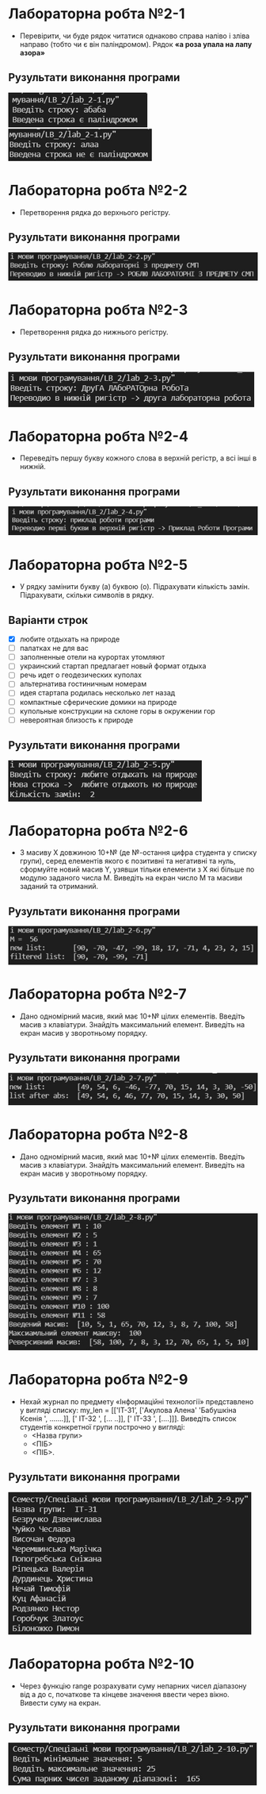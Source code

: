 # Лабораторна робта №2-1
- Перевірити, чи буде рядок читатися однаково справа наліво і зліва направо (тобто чи є він паліндромом). Рядок **«а роза упала на лапу азора»**

## Рузультати виконання програми
![2-1 result](https://github.com/whiteman1989/Python_lab_work_2/blob/master/images/work_res_2-1.jpg?raw=true)
![2-1 result](https://github.com/whiteman1989/Python_lab_work_2/blob/master/images/work_res_2-1_2.jpg?raw=true)

# Лабораторна робта №2-2
- Перетворення рядка до верхнього регістру.

## Рузультати виконання програми
![2-2 result](https://github.com/whiteman1989/Python_lab_work_2/blob/master/images/work_res_2-2.jpg?raw=true)

# Лабораторна робта №2-3
- Перетворення рядка до нижнього регістру.

## Рузультати виконання програми
![2-3 result](https://github.com/whiteman1989/Python_lab_work_2/blob/master/images/work_res_2-3.jpg?raw=true)

# Лабораторна робта №2-4
- Переведіть першу букву кожного слова  в верхній регістр, а всі інші в нижній.

## Рузультати виконання програми
![2-4 result](https://github.com/whiteman1989/Python_lab_work_2/blob/master/images/work_res_2-4.jpg?raw=true)

# Лабораторна робта №2-5
- У рядку  замінити букву (а) буквою (о). Підрахувати кількість замін. Підрахувати, скільки символів в рядку.

## Варіанти строк
- [x] любите отдыхать на природе
- [ ] палатках не для вас
- [ ] заполненные отели на курортах утомляют
- [ ] украинский стартап предлагает новый формат отдыха
- [ ] речь идет о геодезических куполах
- [ ] альтернатива гостиничным номерам
- [ ] идея стартапа родилась несколько лет назад
- [ ] компактные сферические домики на природе
- [ ] купольные конструкции на склоне горы в окружении гор
- [ ] невероятная близость к природе

## Рузультати виконання програми
![2-5 result](https://github.com/whiteman1989/Python_lab_work_2/blob/master/images/work_res_2-5.jpg?raw=true)

# Лабораторна робта №2-6
- З масиву Х довжиною 10+№  (де №-остання цифра студента у списку групи), серед елементів якого є позитивні та негативні та нуль, сформуйте новий масив Y, узявши тільки елементи з Х які більше по модулю заданого числа М. Виведіть на екран число М та масиви заданий та отриманий.

## Рузультати виконання програми
![2-6 result](https://github.com/whiteman1989/Python_lab_work_2/blob/master/images/work_res_2-6.jpg?raw=true)

# Лабораторна робта №2-7
- Дано одномірний масив, який має  10+№  цілих елементів. Введіть масив з клавіатури. Знайдіть максимальний елемент. Виведіть на екран масив у зворотньому порядку. 

## Рузультати виконання програми
![2-7 result](https://github.com/whiteman1989/Python_lab_work_2/blob/master/images/work_res_2-7.jpg?raw=true)

# Лабораторна робта №2-8
- Дано одномірний масив, який має  10+№  цілих елементів. Введіть масив з клавіатури. Знайдіть максимальний елемент. Виведіть на екран масив у зворотньому порядку. 

## Рузультати виконання програми
![2-8 result](https://github.com/whiteman1989/Python_lab_work_2/blob/master/images/work_res_2-8.jpg?raw=true)

# Лабораторна робта №2-9
- Нехай журнал по предмету «Інформаційні технології» представлено у вигляді списку: my_len = [['IT-31’, ['Акулова Алена' 'Бабушкіна Ксенія ', .......]], [' IT-32 ', [... ..]], [' IT-33 ', [....]]]. Виведіть список студентів конкретної групи построчно у вигляді:
  - <Назва групи>
  - <ПІБ>
  - <ПІБ>. 

## Рузультати виконання програми
![2-9 result](https://github.com/whiteman1989/Python_lab_work_2/blob/master/images/work_res_2-9.jpg?raw=true)

# Лабораторна робта №2-10
- Через функцію range розрахувати суму непарних чисел діапазону від а до с, початкове та кінцеве значення ввести через вікно. Вивести суму на екран. 

## Рузультати виконання програми
![2-10 result](https://github.com/whiteman1989/Python_lab_work_2/blob/master/images/work_res_2-10.jpg?raw=true)